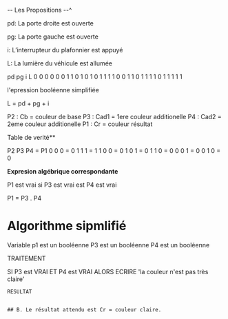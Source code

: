 
-- Les Propositions --^

pd: La porte droite est ouverte

pg: La porte gauche est ouverte

i: L’interrupteur du plafonnier est appuyé

L: La lumière du véhicule est allumée


pd pg   i    L
0 	0   0   0
0	0	1	1
0	1	0	1
0	1	1	1
1	0	0	1
1	0	1	1
1	1	0	1
1	1	1	1


l'epression booléenne simplifiée 

 L = pd + pg + i 





 P2 : Cb  =  couleur de base
 P3 : Cad1 = 1ere couleur additionelle 
 P4 : Cad2 = 2eme couleur additionelle 
 P1 : Cr = couleur résultat 



Table de verité**

P2 P3 P4 = P1
0  0  0  = 0
1  1  1  = 1 
1  0  0  = 0
1  0  1  = 0
1  1  0  = 0
0  0  1  = 0
0  1  0  = 0

**Expresion algébrique correspondante** 

P1 est vrai si P3 est vrai est P4 est vrai

P1 = P3 . P4



# Algorithme sipmlifié

Variable
p1 est un booléenne
P3 est un booléenne
P4 est un booléenne

TRAITEMENT 

SI P3 est VRAI ET P4 est VRAI ALORS
    ECRIRE 'la couleur n'est pas très claire'

    RESULTAT


    ## B. Le résultat attendu est Cr = couleur claire.